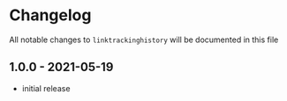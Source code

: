 # Changelog

All notable changes to `linktrackinghistory` will be documented in this file

## 1.0.0 - 2021-05-19

- initial release

